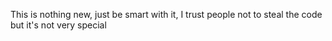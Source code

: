 This is nothing new, just be smart with it, I trust people not to steal the code but it's not very special
